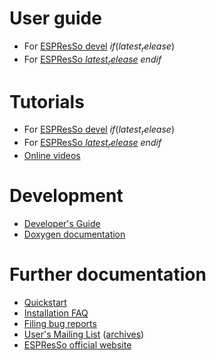 # User guide

* For [ESPResSo devel](doc/index.html)
$if(latest_release)$
* For [ESPResSo $latest_release$](doc$latest_release$/index.html)
$endif$

# Tutorials

* For [ESPResSo devel](tutorials.html)
$if(latest_release)$
* For [ESPResSo $latest_release$](tutorials$latest_release$.html)
$endif$
* [Online videos](videos.html)

# Development

* [Developer's Guide](https://github.com/espressomd/espresso/wiki)
* [Doxygen documentation](dox/index.html)

# Further documentation

* [Quickstart](quickstart.html)
* [Installation FAQ](https://github.com/espressomd/espresso/wiki/Installation-FAQ)
* [Filing bug reports](https://github.com/espressomd/espresso/wiki/Filing-bug-reports)
* [User's Mailing List](http://espressomd.org/wordpress/?page_id=79)
  ([archives](http://lists.nongnu.org/archive/html/espressomd-users/))
* [ESPResSo official website](http://espressomd.org/wordpress/)
